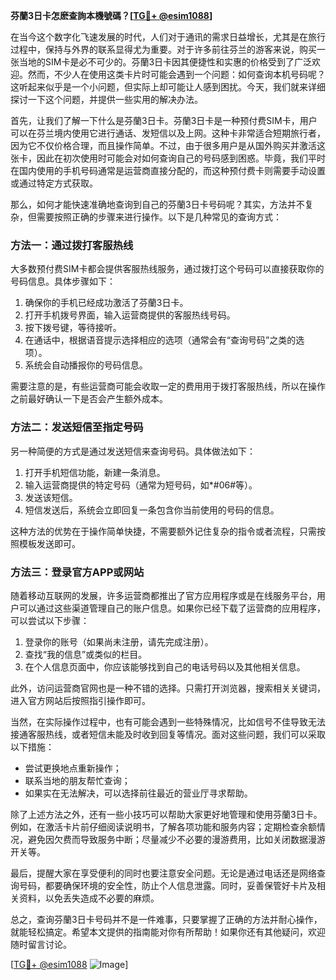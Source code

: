 **芬蘭3日卡怎麽查詢本機號碼？[[TG💪+ @esim1088](https://t.me/s/esim1088)]**

在当今这个数字化飞速发展的时代，人们对于通讯的需求日益增长，尤其是在旅行过程中，保持与外界的联系显得尤为重要。对于许多前往芬兰的游客来说，购买一张当地的SIM卡是必不可少的。芬蘭3日卡因其便捷性和实惠的价格受到了广泛欢迎。然而，不少人在使用这类卡片时可能会遇到一个问题：如何查询本机号码呢？这听起来似乎是一个小问题，但实际上却可能让人感到困扰。今天，我们就来详细探讨一下这个问题，并提供一些实用的解决办法。

首先，让我们了解一下什么是芬蘭3日卡。芬蘭3日卡是一种预付费SIM卡，用户可以在芬兰境内使用它进行通话、发短信以及上网。这种卡非常适合短期旅行者，因为它不仅价格合理，而且操作简单。不过，由于很多用户是从国外购买并激活这张卡，因此在初次使用时可能会对如何查询自己的号码感到困惑。毕竟，我们平时在国内使用的手机号码通常是运营商直接分配的，而这种预付费卡则需要手动设置或通过特定方式获取。

那么，如何才能快速准确地查询到自己的芬蘭3日卡号码呢？其实，方法并不复杂，但需要按照正确的步骤来进行操作。以下是几种常见的查询方式：

### 方法一：通过拨打客服热线
大多数预付费SIM卡都会提供客服热线服务，通过拨打这个号码可以直接获取你的号码信息。具体步骤如下：
1. 确保你的手机已经成功激活了芬蘭3日卡。
2. 打开手机拨号界面，输入运营商提供的客服热线号码。
3. 按下拨号键，等待接听。
4. 在通话中，根据语音提示选择相应的选项（通常会有“查询号码”之类的选项）。
5. 系统会自动播报你的号码信息。

需要注意的是，有些运营商可能会收取一定的费用用于拨打客服热线，所以在操作之前最好确认一下是否会产生额外成本。

### 方法二：发送短信至指定号码
另一种简便的方式是通过发送短信来查询号码。具体做法如下：
1. 打开手机短信功能，新建一条消息。
2. 输入运营商提供的特定号码（通常为短号码，如*#06#等）。
3. 发送该短信。
4. 短信发送后，系统会立即回复一条包含你当前使用的号码的信息。

这种方法的优势在于操作简单快捷，不需要额外记住复杂的指令或者流程，只需按照模板发送即可。

### 方法三：登录官方APP或网站
随着移动互联网的发展，许多运营商都推出了官方应用程序或是在线服务平台，用户可以通过这些渠道管理自己的账户信息。如果你已经下载了运营商的应用程序，可以尝试以下步骤：
1. 登录你的账号（如果尚未注册，请先完成注册）。
2. 查找“我的信息”或类似的栏目。
3. 在个人信息页面中，你应该能够找到自己的电话号码以及其他相关信息。

此外，访问运营商官网也是一种不错的选择。只需打开浏览器，搜索相关关键词，进入官方网站后按照指引操作即可。

当然，在实际操作过程中，也有可能会遇到一些特殊情况，比如信号不佳导致无法接通客服热线，或者短信未能及时收到回复等情况。面对这些问题，我们可以采取以下措施：
- 尝试更换地点重新操作；
- 联系当地的朋友帮忙查询；
- 如果实在无法解决，可以选择前往最近的营业厅寻求帮助。

除了上述方法之外，还有一些小技巧可以帮助大家更好地管理和使用芬蘭3日卡。例如，在激活卡片前仔细阅读说明书，了解各项功能和服务内容；定期检查余额情况，避免因欠费而导致服务中断；尽量减少不必要的漫游费用，比如关闭数据漫游开关等。

最后，提醒大家在享受便利的同时也要注意安全问题。无论是通过电话还是网络查询号码，都要确保环境的安全性，防止个人信息泄露。同时，妥善保管好卡片及相关资料，以免丢失造成不必要的麻烦。

总之，查询芬蘭3日卡号码并不是一件难事，只要掌握了正确的方法并耐心操作，就能轻松搞定。希望本文提供的指南能对你有所帮助！如果你还有其他疑问，欢迎随时留言讨论。

[[TG💪+ @esim1088](https://t.me/s/esim1088) ![Image](https://i.postimg.cc/4NQfJmqS/Snipaste-2025-05-13-00-14-12.png)]